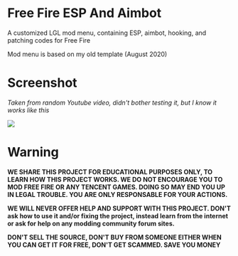 # Free Fire ESP And Aimbot
A customized LGL mod menu, containing ESP, aimbot, hooking, and patching codes for Free Fire

Mod menu is based on my old template (August 2020)

# Screenshot
*Taken from random Youtube video, didn't bother testing it, but I know it works like this*

![](https://i.imgur.com/gHsr5Cx.png)

# Warning
**WE SHARE THIS PROJECT FOR EDUCATIONAL PURPOSES ONLY, TO LEARN HOW THIS PROJECT WORKS. WE DO NOT ENCOURAGE YOU TO MOD FREE FIRE OR ANY TENCENT GAMES. DOING SO MAY END YOU UP IN LEGAL TROUBLE. YOU ARE ONLY RESPONSABLE FOR YOUR ACTIONS.**

**WE WILL NEVER OFFER HELP AND SUPPORT WITH THIS PROJECT. DON'T ask how to use it and/or fixing the project, instead learn from the internet or ask for help on any modding community forum sites.**

**DON'T SELL THE SOURCE, DON'T BUY FROM SOMEONE EITHER WHEN YOU CAN GET IT FOR FREE, DON'T GET SCAMMED. SAVE YOU MONEY**

